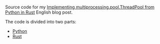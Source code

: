 Source code for my [Implementing multiprocessing.pool.ThreadPool from Python in Rust](https://blog.petrzemek.net/2018/04/16/implementing-multiprocessing-pool-threadpool-from-python-in-rust/) English blog post.

The code is divided into two parts:
* [Python](https://github.com/s3rvac/blog/tree/master/en-2018-04-16-implementing-multiprocessing-pool-threadpool-from-python-in-rust/python)
* [Rust](https://github.com/s3rvac/blog/tree/master/en-2018-04-16-implementing-multiprocessing-pool-threadpool-from-python-in-rust/rust)
